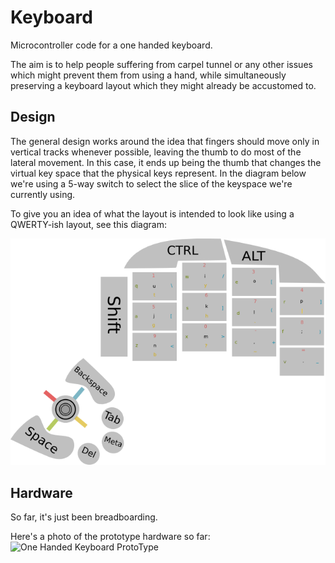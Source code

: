 Keyboard
========

Microcontroller code for a one handed keyboard.

The aim is to help people suffering from carpel tunnel or any other issues which might 
prevent them from using a hand, while simultaneously preserving a keyboard layout
which they might already be accustomed to.

Design
------

The general design works around the idea that fingers should move only in vertical tracks whenever possible,
leaving the thumb to do most of the lateral movement. In this case, it ends up being the
thumb that changes the virtual key space that the physical keys represent. In the diagram below
we're using a 5-way switch to select the slice of the keyspace we're currently using.


To give you an idea of what the layout is intended to look like using a QWERTY-ish layout,
see this diagram: 

![Keyboard Diagram](keyboard.png)

Hardware
--------

So far, it's just been breadboarding. 

Here's a photo of the prototype hardware so far:
![One Handed Keyboard ProtoType](https://lh4.googleusercontent.com/-MfZ1Mj0Cu1U/UiYPTmgF8jI/AAAAAAAAF0o/4vY7bvGjtts/w950-h713-no/IMG_20130902_230343.jpg)
